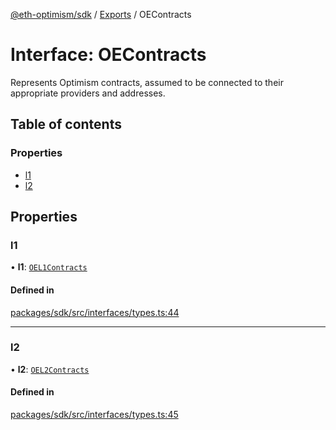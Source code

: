 [@eth-optimism/sdk](../README.md) / [Exports](../modules.md) / OEContracts

# Interface: OEContracts

Represents Optimism contracts, assumed to be connected to their appropriate
providers and addresses.

## Table of contents

### Properties

- [l1](OEContracts.md#l1)
- [l2](OEContracts.md#l2)

## Properties

### l1

• **l1**: [`OEL1Contracts`](OEL1Contracts.md)

#### Defined in

[packages/sdk/src/interfaces/types.ts:44](https://github.com/ethereum-optimism/optimism/blob/e5a9fd56/packages/sdk/src/interfaces/types.ts#L44)

___

### l2

• **l2**: [`OEL2Contracts`](OEL2Contracts.md)

#### Defined in

[packages/sdk/src/interfaces/types.ts:45](https://github.com/ethereum-optimism/optimism/blob/e5a9fd56/packages/sdk/src/interfaces/types.ts#L45)
